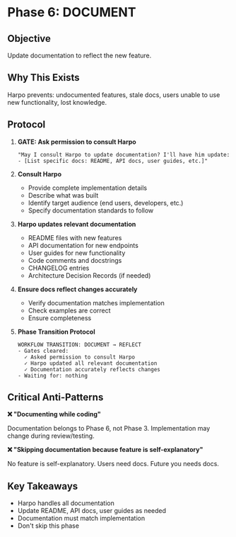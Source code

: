 # Phase 6: DOCUMENT

## Objective

Update documentation to reflect the new feature.

## Why This Exists

Harpo prevents: undocumented features, stale docs, users unable to use new functionality, lost knowledge.

## Protocol

1. **GATE: Ask permission to consult Harpo**
   ```
   "May I consult Harpo to update documentation? I'll have him update:
   - [List specific docs: README, API docs, user guides, etc.]"
   ```

2. **Consult Harpo**
   - Provide complete implementation details
   - Describe what was built
   - Identify target audience (end users, developers, etc.)
   - Specify documentation standards to follow

3. **Harpo updates relevant documentation**
   - README files with new features
   - API documentation for new endpoints
   - User guides for new functionality
   - Code comments and docstrings
   - CHANGELOG entries
   - Architecture Decision Records (if needed)

4. **Ensure docs reflect changes accurately**
   - Verify documentation matches implementation
   - Check examples are correct
   - Ensure completeness

5. **Phase Transition Protocol**
   ```
   WORKFLOW TRANSITION: DOCUMENT → REFLECT
   - Gates cleared:
     ✓ Asked permission to consult Harpo
     ✓ Harpo updated all relevant documentation
     ✓ Documentation accurately reflects changes
   - Waiting for: nothing
   ```

## Critical Anti-Patterns

**❌ "Documenting while coding"**

Documentation belongs to Phase 6, not Phase 3. Implementation may change during review/testing.

**❌ "Skipping documentation because feature is self-explanatory"**

No feature is self-explanatory. Users need docs. Future you needs docs.

## Key Takeaways

- Harpo handles all documentation
- Update README, API docs, user guides as needed
- Documentation must match implementation
- Don't skip this phase
